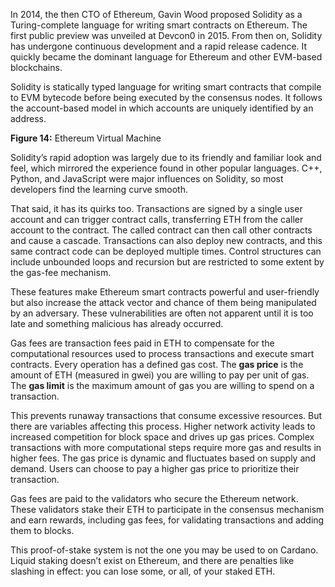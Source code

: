 In 2014, the then CTO of Ethereum, Gavin Wood proposed Solidity as a Turing-complete language for writing smart contracts on Ethereum. The first public preview was unveiled at Devcon0 in 2015. From then on, Solidity has undergone continuous development and a rapid release cadence. It quickly became the dominant language for Ethereum and other EVM-based blockchains.

Solidity is statically typed language for writing smart contracts that compile to EVM bytecode before being executed by the consensus nodes. It follows the account-based model in which accounts are uniquely identified by an address. 

**Figure 14:** Ethereum Virtual Machine 

Solidity’s rapid adoption was largely due to its friendly and familiar look and feel, which mirrored the experience found in other popular languages. C++, Python, and JavaScript were major influences on Solidity, so most developers find the learning curve smooth. 

That said, it has its quirks too. Transactions are signed by a single user account and can trigger contract calls, transferring ETH from the caller account to the contract. The called contract can then call other contracts and cause a cascade. Transactions can also deploy new contracts, and this same contract code can be deployed multiple times. Control structures can include unbounded loops and recursion but are restricted to some extent by the gas-fee mechanism. 

These features make Ethereum smart contracts powerful and user-friendly but also increase the attack vector and chance of them being manipulated by an adversary. These vulnerabilities are often not apparent until it is too late and something malicious has already occurred. 

Gas fees are transaction fees paid in ETH to compensate for the computational resources used to process transactions and execute smart contracts. Every operation has a defined gas cost. The **gas price** is the amount of ETH (measured in gwei) you are willing to pay per unit of gas. The **gas limit** is the maximum amount of gas you are willing to spend on a transaction. 

This prevents runaway transactions that consume excessive resources. But there are variables affecting this process. Higher network activity leads to increased competition for block space and drives up gas prices. Complex transactions with more computational steps require more gas and results in higher fees. The gas price is dynamic and fluctuates based on supply and demand. Users can choose to pay a higher gas price to prioritize their transaction. 

Gas fees are paid to the validators who secure the Ethereum network. These validators stake their ETH to participate in the consensus mechanism and earn rewards, including gas fees, for validating transactions and adding them to blocks. 

This proof-of-stake system is not the one you may be used to on Cardano. Liquid staking doesn’t exist on Ethereum, and there are penalties like slashing in effect: you can lose some, or all, of your staked ETH.
